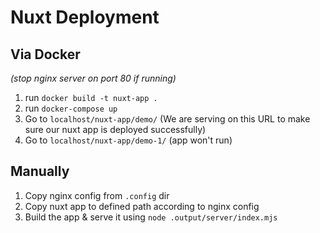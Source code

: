 # Nuxt Deployment

## Via Docker

_(stop nginx server on port 80 if running)_

1. run `docker build -t nuxt-app .`
2. run `docker-compose up`
3. Go to `localhost/nuxt-app/demo/` (We are serving on this URL to make sure our nuxt app is deployed successfully)
4. Go to `localhost/nuxt-app/demo-1/` (app won't run)

## Manually

1. Copy nginx config from `.config` dir
2. Copy nuxt app to defined path according to nginx config
3. Build the app & serve it using `node .output/server/index.mjs`

